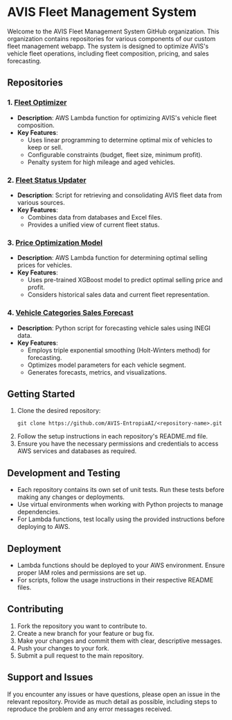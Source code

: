 # AVIS Fleet Management System

Welcome to the AVIS Fleet Management System GitHub organization. This organization contains repositories for various components of our custom fleet management webapp. The system is designed to optimize AVIS's vehicle fleet operations, including fleet composition, pricing, and sales forecasting.

## Repositories

### 1. [Fleet Optimizer](https://github.com/AVIS-EntropiaAI/fleet-optimizer-lambda)
- **Description**: AWS Lambda function for optimizing AVIS's vehicle fleet composition.
- **Key Features**:
  - Uses linear programming to determine optimal mix of vehicles to keep or sell.
  - Configurable constraints (budget, fleet size, minimum profit).
  - Penalty system for high mileage and aged vehicles.

### 2. [Fleet Status Updater](https://github.com/AVIS-EntropiaAI/fleet-status-updater)
- **Description**: Script for retrieving and consolidating AVIS fleet data from various sources.
- **Key Features**:
  - Combines data from databases and Excel files.
  - Provides a unified view of current fleet status.

### 3. [Price Optimization Model](https://github.com/AVIS-EntropiaAI/price-optimization-model)
- **Description**: AWS Lambda function for determining optimal selling prices for vehicles.
- **Key Features**:
  - Uses pre-trained XGBoost model to predict optimal selling price and profit.
  - Considers historical sales data and current fleet representation.

### 4. [Vehicle Categories Sales Forecast](https://github.com/AVIS-EntropiaAI/vehicle-categories-sales-forecast)
- **Description**: Python script for forecasting vehicle sales using INEGI data.
- **Key Features**:
  - Employs triple exponential smoothing (Holt-Winters method) for forecasting.
  - Optimizes model parameters for each vehicle segment.
  - Generates forecasts, metrics, and visualizations.

## Getting Started

1. Clone the desired repository:
   ```
   git clone https://github.com/AVIS-EntropiaAI/<repository-name>.git
   ```
2. Follow the setup instructions in each repository's README.md file.
3. Ensure you have the necessary permissions and credentials to access AWS services and databases as required.

## Development and Testing

- Each repository contains its own set of unit tests. Run these tests before making any changes or deployments.
- Use virtual environments when working with Python projects to manage dependencies.
- For Lambda functions, test locally using the provided instructions before deploying to AWS.

## Deployment

- Lambda functions should be deployed to your AWS environment. Ensure proper IAM roles and permissions are set up.
- For scripts, follow the usage instructions in their respective README files.

## Contributing

1. Fork the repository you want to contribute to.
2. Create a new branch for your feature or bug fix.
3. Make your changes and commit them with clear, descriptive messages.
4. Push your changes to your fork.
5. Submit a pull request to the main repository.

## Support and Issues

If you encounter any issues or have questions, please open an issue in the relevant repository. Provide as much detail as possible, including steps to reproduce the problem and any error messages received.
